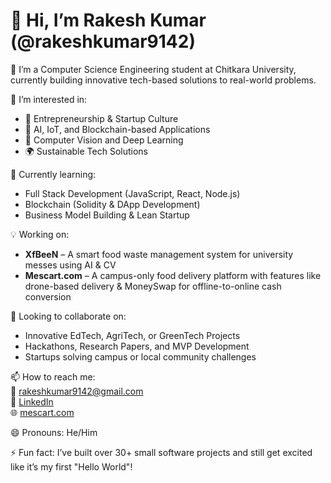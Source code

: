 # 👋 Hi, I’m Rakesh Kumar (@rakeshkumar9142)

🚀 I’m a Computer Science Engineering student at Chitkara University, currently building innovative tech-based solutions to real-world problems.

👀 I’m interested in:
- 🚀 Entrepreneurship & Startup Culture  
- 🤖 AI, IoT, and Blockchain-based Applications  
- 🧠 Computer Vision and Deep Learning  
- 🌍 Sustainable Tech Solutions  

🌱 Currently learning:
- Full Stack Development (JavaScript, React, Node.js)  
- Blockchain (Solidity & DApp Development)  
- Business Model Building & Lean Startup  

💡 Working on:
- **XfBeeN** – A smart food waste management system for university messes using AI & CV  
- **Mescart.com** – A campus-only food delivery platform with features like drone-based delivery & MoneySwap for offline-to-online cash conversion  

💞️ Looking to collaborate on:
- Innovative EdTech, AgriTech, or GreenTech Projects  
- Hackathons, Research Papers, and MVP Development  
- Startups solving campus or local community challenges  

📫 How to reach me:  
📧 rakeshkumar9142@gmail.com  
🔗 [LinkedIn](https://www.linkedin.com/in/rakeshkumar9142)  
🌐 [mescart.com](https://mescart.com)

😄 Pronouns: He/Him  

⚡ Fun fact: I’ve built over 30+ small software projects and still get excited like it’s my first "Hello World"!
